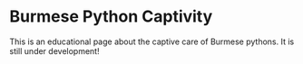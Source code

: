 # Burmese Python Captivity
 This is an educational page about the captive care of Burmese pythons. It is still under development!
